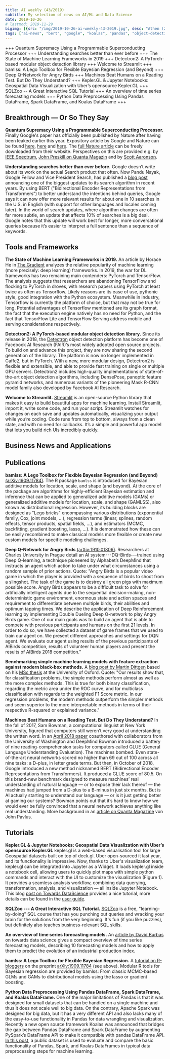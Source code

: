 ```yaml
---
title: AI weekly (43/2019)
subtitle: My selection of news on AI/ML and Data Science
date: 2019-10-26
# lastmod: 2019-11-29
bigimg: [{src: "/img/2019-10-26-ai-weekly-43-2019.jpg", desc: "Athen (2019)"}]
tags: ["ai-news", "bert", "google", "koalas", "pandas", "object-detection", "pytorch", "quantum-computing", "spark", "sql", "streamlit", "time-series", "uber", "visualization"]
---
```


+++ Quantum Supremacy Using a Programmable Superconducting Processor +++ Understanding searches better than ever before +++ The State of Machine Learning Frameworks in 2019 +++ Detectron2: A PyTorch-based modular object detection library +++ Welcome to Streamlit +++ bamlss: A Lego Toolbox for Flexible Bayesian Regression (and Beyond) +++ Deep Q-Network for Angry Birds +++ Machines Beat Humans on a Reading Test. But Do They Understand? +++ Kepler.GL & Jupyter Notebooks: Geospatial Data Visualization with Uber’s opensource Kepler.GL +++ SQLZoo -- A Great Interactive SQL Tutorial +++ An overview of time series forecasting models +++ Python Data Preprocessing Using Pandas DataFrame, Spark DataFrame, and Koalas DataFrame +++


<!--more-->

## Breakthrough &mdash; Or So They Say

**Quantum Supremacy Using a Programmable Superconducting Processor.** Finally Google's paper has officially been published by Nature after having been leaked earlier this year. Expository article by Google and Nature can be found [here](https://www.nature.com/articles/d41586-019-03213-z), [here](https://www.nature.com/articles/d41586-019-03173-4) and [here](https://ai.googleblog.com/2019/10/quantum-supremacy-using-programmable.html). The [full Nature article](https://www.nature.com/articles/s41586-019-1666-5) can be freely downloaded from their website. Perspectives on this are provided e.g. by [IEEE Spectrum](https://spectrum.ieee.org/tech-talk/computing/hardware/how-googles-quantum-supremacy-plays-into-quantum-computings-long-game), [John Preskill on Quanta Magazin](https://www.quantamagazine.org/john-preskill-explains-quantum-supremacy-20191002/) and by [Scott Aaronson](https://www.scottaaronson.com/blog/?p=4317&utm_campaign=The%20Data%20Science%20Roundup&utm_medium=email&utm_source=Revue%20newsletter).

**Understanding searches better than ever before.** Google doesn’t write about its work on the actual Search product that often. Now Pandu Nayak, 
Google Fellow and Vice President Search, has published a [blog post](https://www.blog.google/products/search/search-language-understanding-bert) announcing one of the biggest updates to its search algorithm in recent years. By using BERT ("Bidirectional Encoder Representations from Transformers”) to better understand the intentions behind queries, Google says it can now offer more relevant results for about one in 10 searches in the U.S. in English (with support for other languages and locales coming later). In the world of search updates, where algorithm changes are often far more subtle, an update that affects 10% of searches is a big deal. Google notes that this update will work best for longer, more conversational queries because it’s easier to interpret a full sentence than a sequence of keywords.

## Tools and Frameworks

**The State of Machine Learning Frameworks in 2019.** An article by Horace He in [The Gradient](https://thegradient.pub/state-of-ml-frameworks-2019-pytorch-dominates-research-tensorflow-dominates-industry/) analyzes the relative popularity of machine learning (more precisely: deep learning) frameworks. In 2019, the war for DL frameworks has two remaining main contenders: PyTorch and TensorFlow. The analysis suggests that researchers are abandoning TensorFlow and flocking to PyTorch in droves, with research papers using PyTorch at least twice as often as Tensorflow. Likely reasons are its ease of use, pythonic style, good integration with the Python ecosystem.  Meanwhile in industry, Tensorflow is currently the platform of choice, but that may not be true for long. Potential advantages of Tensorflow mentioned are its graph format, the fact that  the execution engine natively has no need for Python, and the fact that TensorFlow Lite and TensorFlow Serving address mobile and serving considerations respectively.

**Detectron2: A PyTorch-based modular object detection library.** Since its release in 2018, the [Detectron](https://research.fb.com/blog/2018/01/facebook-open-sources-detectron/) object detection platform has become one of Facebook AI Research (FAIR)’s most widely adopted open source projects. To build on and advance this project, they are now sharing the second generation of the library. The platform is now no longer implemented in Caffe2, but in PyTorch. With a new, more modular design, Detectron2 is flexible and extensible, and able to provide fast training on single or multiple GPU servers. Detectron2 includes high-quality implementations of state-of-the-art object detection algorithms, including DensePose, panoptic feature pyramid networks, and numerous variants of the pioneering Mask R-CNN model family also developed by Facebook AI Research.


**Welcome to Streamlit.** [Streamlit](https://streamlit.io/docs/) is an open-source Python library that makes it easy to build beautiful apps for machine learning. Install Streamlit, import it, write some code, and run your script. Streamlit watches for changes on each save and updates automatically, visualizing your output while you’re coding. Code runs from top to bottom, always from a clean state, and with no need for callbacks. It’s a simple and powerful app model that lets you build rich UIs incredibly quickly.


## Business News and Applications
 



## Publications

**bamlss: A Lego Toolbox for Flexible Bayesian Regression (and Beyond)** [(arXiv:1909.11784)](https://arxiv.org/abs/1909.11784). The R package `bamlss` is introduced for Bayesian additive models for location, scale, and shape (and beyond). At the core of the package are algorithms for highly-efficient Bayesian estimation and inference that can be applied to generalized additive models (GAMs) or generalized additive models for location, scale, and shape (GAMLSS), also known as distributional regression. However, its building blocks are designed as "Lego bricks" encompassing various distributions (exponential family, Cox, joint models, ...), regression terms (linear, splines, random effects, tensor products, spatial fields, ...), and estimators (MCMC, backfitting, gradient boosting, lasso, ...). It is demonstrated how these can be easily recombined to make classical models more flexible or create new custom models for specific modeling challenges.
 
**Deep Q-Network for Angry Birds** [(arXiv:1910.01806)](https://arxiv.org/abs/1910.01806). Researchers at Charles University in Prague detail an AI system---DQ-Birds---trained using Deep Q-learning, a technique pioneered by Alphabet’s DeepMind that instructs an agent which action to take under what circumstances using a random sample of prior actions. Quote: "Angry Birds is a popular video game in which the player is provided with a sequence of birds to shoot from a slingshot. The task of the game is to destroy all green pigs with maximum possible score. Angry Birds appears to be a difficult task to solve for artificially intelligent agents due to the sequential decision-making, non-deterministic game environment, enormous state and action spaces and requirement to differentiate between multiple birds, their abilities and optimum tapping times. We describe the application of Deep Reinforcement learning by implementing Double Dueling Deep Q-network to play Angry Birds game. One of our main goals was to build an agent that is able to compete with previous participants and humans on the first 21 levels. In order to do so, we have collected a dataset of game frames that we used to train our agent on. We present different approaches and settings for DQN agent. We evaluate our agent using results of the previous participants of AIBirds competition, results of volunteer human players and present the results of AIBirds 2018 competition."

**Benchmarking simple machine learning models with feature extraction against modern black-box methods.** A [blog post by Martin Dittgen](https://towardsdatascience.com/benchmarking-simple-machine-learning-models-with-feature-extraction-against-modern-black-box-80af734b31cc) based on his [MSc thesis](https://ora.ox.ac.uk/objects/uuid:470caa81-e106-4c87-af02-1aeaf6380269/download_file?file_format=pdf&safe_filename=Empirical%2Bbenchmark%2Bof%2Bsimple%2Bvs%2Bmodern%2BML%2Bmethods.pdf&type_of_work=Thesis) at the University of Oxford. Quote: "Our results show that, for classification problems, the simple methods perform
almost as well as the more complex methods. This is true for both binary classification, regarding the metric area under the ROC curve, and for multiclass classification with regards to the weighted F1 Score metric. In our regression problems, the modern methods outperform the simpler methods and seem superior to the more interpretable methods in terms of their respective R-squared or explained variance."

**Machines Beat Humans on a Reading Test. But Do They Understand?** In the fall of 2017, Sam Bowman, a computational linguist at New York University, figured that computers still weren’t very good at understanding the written word. In an [April 2018 paper](https://arxiv.org/abs/1804.07461) coauthored with collaborators from the University of Washington and DeepMind Bowman introduced a battery of nine reading-comprehension tasks for computers called GLUE (General Language Understanding Evaluation). The machines bombed. Even state-of-the-art neural networks scored no higher than 69 out of 100 across all nine tasks: a D-plus, in letter grade terms. But then, in October of 2018, Google introduced a new method nicknamed BERT (Bidirectional Encoder Representations from Transformers). It produced a GLUE score of 80.5. On this brand-new benchmark designed to measure machines’ real understanding of natural language — or to expose their lack thereof — the machines had jumped from a D-plus to a B-minus in just six months. But is AI actually starting to understand our language — or is it just getting better at gaming our systems? Bowman points out that it’s hard to know how we would ever be fully convinced that a neural network achieves anything like real understanding. More background in an [article on Quanta Magazine](https://www.quantamagazine.org/machines-beat-humans-on-a-reading-test-but-do-they-understand-20191017/#comments) von John Pavlus.



## Tutorials

**Kepler.GL & Jupyter Notebooks: Geospatial Data Visualization with Uber’s opensource Kepler.GL** kepler.gl is a web-based visualisation tool for large Geospatial datasets built on top of deck.gl. Uber open-sourced it last year, and its functionality is impressive. Now, thanks to Uber's visualization team, kepler.gl can be integrated into Jupyter as a Widget. It loads kepler.gl inside a notebook cell, allowing users to quickly plot maps with simple python commands and interact with the UI to customize the visualization (Figure 1). It provides a seamless analysis workflow, combining data querying, transformation, analysis, and visualization — all inside Jupyter Notebook. This blog [post on Towards DataScience](https://towardsdatascience.com/kepler-gl-jupyter-notebooks-geospatial-data-visualization-with-ubers-opensource-kepler-gl-b1c2423d066f) provides a nice tutorial, more details can be found in the [user guide](https://github.com/keplergl/kepler.gl/blob/master/docs/keplergl-jupyter/user-guide.md). 
 
**SQLZoo --- A Great Interactive SQL Tutorial.** [SQLZoo](https://sqlzoo.net/wiki/SQL_Tutorial) is a free, "learning-by-doing" SQL course that has you punching out queries and wracking your brain for the solutions from the very beginning. It's fun (if you like puzzles), but definitely also teaches business-relevant SQL skills.

**An overview of time series forecasting models.** An [article by David Burbas](https://towardsdatascience.com/an-overview-of-time-series-forecasting-models-a2fa7a358fcb) on towards data science gives a compact overview of time series forecasting models, describing 10 forecasting models and how to apply them to predict the evolution of an industrial production index.

**bamlss: A Lego Toolbox for Flexible Bayesian Regression.** A [tutorial on R-bloggers](https://www.r-bloggers.com/bamlss-a-lego-toolbox-for-flexible-bayesian-regression/) on the preprint [arXiv:1909.11784](https://arxiv.org/abs/1909.11784) (see above). Modular R tools for Bayesian regression are provided by bamlss: From classic MCMC-based GLMs and GAMs to distributional models using the lasso or gradient boosting.

**Python Data Preprocessing Using Pandas DataFrame, Spark DataFrame, and Koalas DataFrame.** One of the major limitations of Pandas is that it was designed for small datasets that can be handled on a single machine and thus it does not scale well to big data. On the contrary, Apache Spark was designed for big data, but it has a very different API and also lacks many of the easy-to-use functionality in Pandas for data wrangling and visualization. Recently a new open source framework Koalas was announced that bridges the gap between Pandas DataFrame and Spark DataFrame by augmenting PySpark’s DataFrame API to make it compatible with pandas DataFrame API. [In this post](https://towardsdatascience.com/python-data-preprocessing-using-pandas-dataframe-spark-dataframe-and-koalas-dataframe-e44c42258a8f), a public dataset is used to evaluate and compare the basic functionality of Pandas, Spark, and Koalas DataFrames in typical data preprocessing steps for machine learning.
 